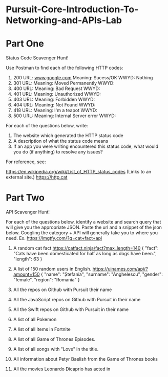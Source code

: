 # Pursuit-Core-Introduction-To-Networking-and-APIs-Lab

# Part One

Status Code Scavenger Hunt!

Use Postman to find each of the following HTTP codes:

1. 200
   URL: www.google.com
   Meaning: Sucess/OK
   WWYD: Nothing
1. 301
   URL:
   Meaning: Moved Permanently
   WWYD:
1. 400
   URL:
   Meaning: Bad Request
   WWYD:
1. 401
   URL:
   Meaning: Unauthorized
   WWYD:
1. 403
   URL:
   Meaning: Forbidden
   WWYD:
1. 404
   URL:
   Meaning: Not Found
   WWYD:
1. 418
   URL:
   Meaning: I'm a teapot
   WWYD:
1. 500
   URL:
   Meaning: Internal Server error
   WWYD:

For each of the questions below, write:

1. The website which generated the HTTP status code
2. A description of what the status code means
3. If an app you were writing encountered this status code, what would you do (if anything) to resolve any issues?

For reference, see:

https://en.wikipedia.org/wiki/List_of_HTTP_status_codes (Links to an external site.)
https://http.cat

# Part Two

API Scavenger Hunt!

For each of the questions below, identify a website and search query that will give you the appropriate JSON. Paste the url and a snippet of the json below. Googling the category + API will generally take you to where you need. Ex. https://lmgtfy.com/?q=cat+fact+api

1. A random cat fact
   https://catfact.ninja/fact?max_length=140
   {
   "fact": "Cats have been domesticated for half as long as dogs have been.",
   "length": 63
   }
1. A list of 150 random users in English.
   https://uinames.com/api/?amount=150
   {
   "name": "Ștefania",
   "surname": "Anghelescu",
   "gender": "female",
   "region": "Romania"
   }
1. All the repos on Github with Pursuit their name

1. All the JavaScript repos on Github with Pursuit in their name
1. All the Swift repos on Github with Pursuit in their name
1. A list of all Pokemon
1. A list of all items in Fortnite
1. A list of all Game of Thrones Episodes.
1. A list of all songs with "Love" in the title.
1. All information about Petyr Baelish from the Game of Thrones books
1. All the movies Leonardo Dicaprio has acted in
